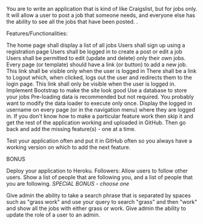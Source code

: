 You are to write an application that is kind of like Craigslist, but for jobs only. It will allow a user to post a job that someone needs, and everyone else has the ability to see all the jobs that have been posted. . 

Features/Functionalities:

The home page shall display a list of all jobs
Users shall sign up using a registration page
Users shall be logged in to create a post or edit a job
Users shall be permitted to edit (update and delete) only their own jobs.
Every page (or template) should have a link (or button) to add a new job. This link shall be visible only when the user is logged in
There shall be a link to Logout which, when clicked, logs out the user and redirects them to the login page. This link shall only be visible when the user is logged in.
Implement Bootstrap to make the site look good
Use a  database to store your jobs 
Pre-loading data is recommended but not required. You probably want to modify the data loader to execute only once.
Display the logged in username on every page (or in the navigation menu) where they are logged in.
If you don't know how to make a particular feature work then skip it and get the rest of the application working and uploaded in GitHub. Then go back and add the missing feature(s) - one at a time.

Test your application often and put it in GitHub often so you always have a working version on which to add the next feature.

 
BONUS

Deploy your application to Heroku.
Followers: Allow users to follow other users. Show a list of people that are following you, and a list of people that you are following.
*SPECIAL BONUS - choose one*

Give admin the ability to take a search phrase that is separated by spaces  such as "grass work" and use your query to search "grass" and then "work" and show all the jobs with either grass or work. 
Give admin the ability to update the role of a user to an admin.